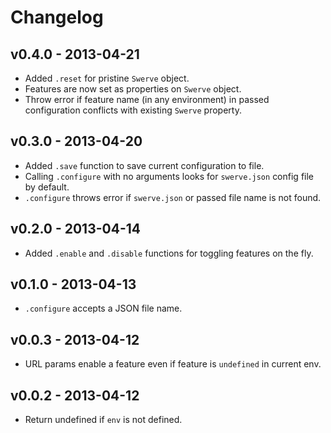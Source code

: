 # Changelog

## v0.4.0 - 2013-04-21

* Added `.reset` for pristine `Swerve` object.
* Features are now set as properties on `Swerve` object.
* Throw error if feature name (in any environment) in passed configuration
  conflicts with existing `Swerve` property.

## v0.3.0 - 2013-04-20

* Added `.save` function to save current configuration to file.
* Calling `.configure` with no arguments looks for `swerve.json` config file by
  default.
* `.configure` throws error if `swerve.json` or passed file name is not found.

## v0.2.0 - 2013-04-14

* Added `.enable` and `.disable` functions for toggling features on the fly.

## v0.1.0 - 2013-04-13

* `.configure` accepts a JSON file name.

## v0.0.3 - 2013-04-12

* URL params enable a feature even if feature is `undefined` in current env.

## v0.0.2 - 2013-04-12

* Return undefined if `env` is not defined.
